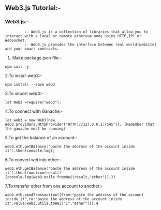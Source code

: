 ## Web3.js Tutorial:-
### Web3.js:- 
```shell
         :- Web3.js is a collection of libraries that allow you to interact with a local or remote ethereum node using HTTP,IPC or WebSocket.
         :- Web3.js provides the interface between real world(website) and your smart contracts.
```  
1. Make package.json file:-
```shell
npm init -y
```
2.To install web3:- 
```shell
npm install --save web3
```
3.To import web3:- 
```shell
let Web3 =require("web3");
```
4.To connect with Ganache:- 
```shell
let web3 = new Web3(new Web3.providers.HttpProvider("HTTP://127.0.0.1:7545")); [Remember that the ganache must be running]
```

5.To get the balance of an account:- 
```shell
web3.eth.getBalance("paste the address of the account inside it").then(console.log);
```

6.To convert wei into ether:- 
```shell
web3.eth.getBalance("paste the address of the account inside it").then(function(result) {console.log(web3.utils.fromWei(result,"ether"));})
```

7.To transfer ether from one account to another:- 
```shell
web3.eth.sendTransaction({from:"paste the address of the account inside it",to:"paste the address of the account inside it",value:web3.utils.toWei("1","ether")});4
```


